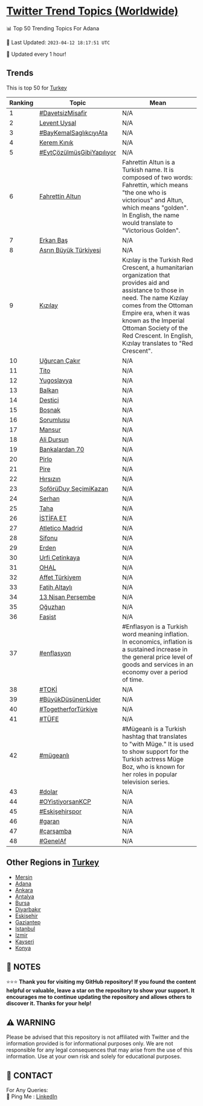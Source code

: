 [Twitter Trend Topics (Worldwide)](https://github.com/ErcinDedeoglu/Twitter-Trend-Topics)
==========


📊 Top 50 Trending Topics For Adana

📆 Last Updated: `2023-04-12 18:17:51 UTC`

🔧 Updated every 1 hour!


## Trends

This is top 50 for [Turkey](</Turkey>)

| Ranking | Topic | Mean |
| ------- | ------------ | ------------ |
| 1 | [#DavetsizMisafir](http://twitter.com/search?q=%23DavetsizMisafir) | N/A |
| 2 | [Levent Uysal](http://twitter.com/search?q=Levent+Uysal) | N/A |
| 3 | [#BayKemalSaglıkcıyıAta](http://twitter.com/search?q=%23BayKemalSagl%c4%b1kc%c4%b1y%c4%b1Ata) | N/A |
| 4 | [Kerem Kınık](http://twitter.com/search?q=Kerem+K%c4%b1n%c4%b1k) | N/A |
| 5 | [#EytÇözülmüşGibiYapılıyor](http://twitter.com/search?q=%23Eyt%c3%87%c3%b6z%c3%bclm%c3%bc%c5%9fGibiYap%c4%b1l%c4%b1yor) | N/A |
| 6 | [Fahrettin Altun](http://twitter.com/search?q=Fahrettin+Altun) | Fahrettin Altun is a Turkish name. It is composed of two words: Fahrettin, which means "the one who is victorious" and Altun, which means "golden". In English, the name would translate to "Victorious Golden". |
| 7 | [Erkan Baş](http://twitter.com/search?q=Erkan+Ba%c5%9f) | N/A |
| 8 | [Asrın Büyük Türkiyesi](http://twitter.com/search?q=Asr%c4%b1n+B%c3%bcy%c3%bck+T%c3%bcrkiyesi) | N/A |
| 9 | [Kızılay](http://twitter.com/search?q=K%c4%b1z%c4%b1lay) | Kızılay is the Turkish Red Crescent, a humanitarian organization that provides aid and assistance to those in need. The name Kızılay comes from the Ottoman Empire era, when it was known as the Imperial Ottoman Society of the Red Crescent. In English, Kızılay translates to "Red Crescent". |
| 10 | [Uğurcan Çakır](http://twitter.com/search?q=U%c4%9furcan+%c3%87ak%c4%b1r) | N/A |
| 11 | [Tito](http://twitter.com/search?q=Tito) | N/A |
| 12 | [Yugoslavya](http://twitter.com/search?q=Yugoslavya) | N/A |
| 13 | [Balkan](http://twitter.com/search?q=Balkan) | N/A |
| 14 | [Destici](http://twitter.com/search?q=Destici) | N/A |
| 15 | [Boşnak](http://twitter.com/search?q=Bo%c5%9fnak) | N/A |
| 16 | [Sorumlusu](http://twitter.com/search?q=Sorumlusu) | N/A |
| 17 | [Mansur](http://twitter.com/search?q=Mansur) | N/A |
| 18 | [Ali Dursun](http://twitter.com/search?q=Ali+Dursun) | N/A |
| 19 | [Bankalardan 70](http://twitter.com/search?q=Bankalardan+70) | N/A |
| 20 | [Pirlo](http://twitter.com/search?q=Pirlo) | N/A |
| 21 | [Pire](http://twitter.com/search?q=Pire) | N/A |
| 22 | [Hırsızın](http://twitter.com/search?q=H%c4%b1rs%c4%b1z%c4%b1n) | N/A |
| 23 | [ŞoförüDuy SeçimiKazan](http://twitter.com/search?q=%c5%9eof%c3%b6r%c3%bcDuy+Se%c3%a7imiKazan) | N/A |
| 24 | [Serhan](http://twitter.com/search?q=Serhan) | N/A |
| 25 | [Taha](http://twitter.com/search?q=Taha) | N/A |
| 26 | [İSTİFA ET](http://twitter.com/search?q=%c4%b0ST%c4%b0FA+ET) | N/A |
| 27 | [Atletico Madrid](http://twitter.com/search?q=Atletico+Madrid) | N/A |
| 28 | [Sifonu](http://twitter.com/search?q=Sifonu) | N/A |
| 29 | [Erden](http://twitter.com/search?q=Erden) | N/A |
| 30 | [Urfi Çetinkaya](http://twitter.com/search?q=Urfi+%c3%87etinkaya) | N/A |
| 31 | [OHAL](http://twitter.com/search?q=OHAL) | N/A |
| 32 | [Affet Türkiyem](http://twitter.com/search?q=Affet+T%c3%bcrkiyem) | N/A |
| 33 | [Fatih Altaylı](http://twitter.com/search?q=Fatih+Altayl%c4%b1) | N/A |
| 34 | [13 Nisan Perşembe](http://twitter.com/search?q=13+Nisan+Per%c5%9fembe) | N/A |
| 35 | [Oğuzhan](http://twitter.com/search?q=O%c4%9fuzhan) | N/A |
| 36 | [Faşist](http://twitter.com/search?q=Fa%c5%9fist) | N/A |
| 37 | [#enflasyon](http://twitter.com/search?q=%23enflasyon) | #Enflasyon is a Turkish word meaning inflation. In economics, inflation is a sustained increase in the general price level of goods and services in an economy over a period of time. |
| 38 | [#TOKİ](http://twitter.com/search?q=%23TOK%c4%b0) | N/A |
| 39 | [#BüyükDüşünenLider](http://twitter.com/search?q=%23B%c3%bcy%c3%bckD%c3%bc%c5%9f%c3%bcnenLider) | N/A |
| 40 | [#TogetherforTürkiye](http://twitter.com/search?q=%23TogetherforT%c3%bcrkiye) | N/A |
| 41 | [#TÜFE](http://twitter.com/search?q=%23T%c3%9cFE) | N/A |
| 42 | [#mügeanlı](http://twitter.com/search?q=%23m%c3%bcgeanl%c4%b1) | #Mügeanlı is a Turkish hashtag that translates to "with Müge." It is used to show support for the Turkish actress Müge Boz, who is known for her roles in popular television series. |
| 43 | [#dolar](http://twitter.com/search?q=%23dolar) | N/A |
| 44 | [#OYistiyorsanKCP](http://twitter.com/search?q=%23OYistiyorsanKCP) | N/A |
| 45 | [#Eskişehirspor](http://twitter.com/search?q=%23Eski%c5%9fehirspor) | N/A |
| 46 | [#garan](http://twitter.com/search?q=%23garan) | N/A |
| 47 | [#çarşamba](http://twitter.com/search?q=%23%c3%a7ar%c5%9famba) | N/A |
| 48 | [#GenelAf](http://twitter.com/search?q=%23GenelAf) | N/A |



## Other Regions in [Turkey](</Turkey>)

* [Mersin](</Turkey/Mersin.md>)
* [Adana](</Turkey/Adana.md>)
* [Ankara](</Turkey/Ankara.md>)
* [Antalya](</Turkey/Antalya.md>)
* [Bursa](</Turkey/Bursa.md>)
* [Diyarbakır](</Turkey/Diyarbakır.md>)
* [Eskişehir](</Turkey/Eskişehir.md>)
* [Gaziantep](</Turkey/Gaziantep.md>)
* [Istanbul](</Turkey/Istanbul.md>)
* [Izmir](</Turkey/Izmir.md>)
* [Kayseri](</Turkey/Kayseri.md>)
* [Konya](</Turkey/Konya.md>)



## 📝 NOTES

⭐⭐⭐ **Thank you for visiting my GitHub repository! If you found the content helpful or valuable, leave a star on the repository to show your support. It encourages me to continue updating the repository and allows others to discover it. Thanks for your help!**


## ⚠️ WARNING

Please be advised that this repository is not affiliated with Twitter and the information provided is for informational purposes only. We are not responsible for any legal consequences that may arise from the use of this information. Use at your own risk and solely for educational purposes.


## 📨 CONTACT

 For Any Queries:  
            🏓 Ping Me : [LinkedIn](https://www.linkedin.com/in/ercindedeoglu/)
